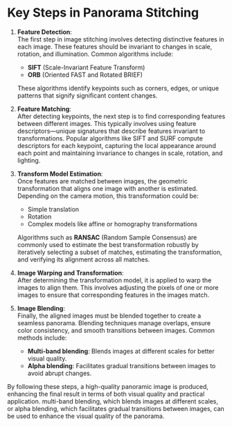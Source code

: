 # Key Steps in Panorama Stitching

1. **Feature Detection**:  
   The first step in image stitching involves detecting distinctive features in each image. These features should be invariant to changes in scale, rotation, and illumination. Common algorithms include:

   - **SIFT** (Scale-Invariant Feature Transform)
   - **ORB** (Oriented FAST and Rotated BRIEF)

   These algorithms identify keypoints such as corners, edges, or unique patterns that signify significant content changes.

2. **Feature Matching**:  
   After detecting keypoints, the next step is to find corresponding features between different images. This typically involves using feature descriptors—unique signatures that describe features invariant to transformations. Popular algorithms like SIFT and SURF compute descriptors for each keypoint, capturing the local appearance around each point and maintaining invariance to changes in scale, rotation, and lighting.

3. **Transform Model Estimation**:  
   Once features are matched between images, the geometric transformation that aligns one image with another is estimated. Depending on the camera motion, this transformation could be:

   - Simple translation
   - Rotation
   - Complex models like affine or homography transformations

   Algorithms such as **RANSAC** (Random Sample Consensus) are commonly used to estimate the best transformation robustly by iteratively selecting a subset of matches, estimating the transformation, and verifying its alignment across all matches.

4. **Image Warping and Transformation**:  
   After determining the transformation model, it is applied to warp the images to align them. This involves adjusting the pixels of one or more images to ensure that corresponding features in the images match.

5. **Image Blending**:  
   Finally, the aligned images must be blended together to create a seamless panorama. Blending techniques manage overlaps, ensure color consistency, and smooth transitions between images. Common methods include:

   - **Multi-band blending**: Blends images at different scales for better visual quality.
   - **Alpha blending**: Facilitates gradual transitions between images to avoid abrupt changes.

By following these steps, a high-quality panoramic image is produced, enhancing the final result in terms of both visual quality and practical application.
multi-band blending, which blends images at different scales, or alpha blending, which facilitates gradual transitions between images, can be used to enhance the visual quality of the panorama.

